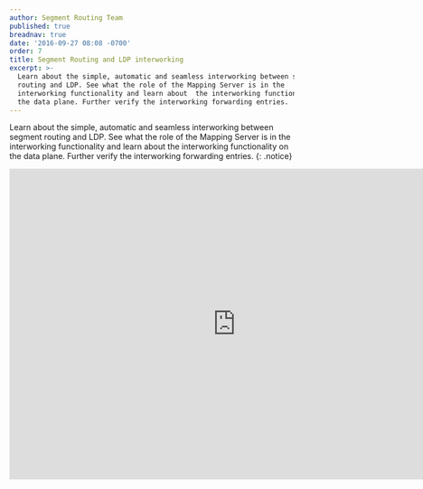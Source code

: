 ```yaml
---
author: Segment Routing Team
published: true
breadnav: true
date: '2016-09-27 08:08 -0700'
order: 7
title: Segment Routing and LDP interworking
excerpt: >-
  Learn about the simple, automatic and seamless interworking between segment
  routing and LDP. See what the role of the Mapping Server is in the
  interworking functionality and learn about  the interworking functionality on
  the data plane. Further verify the interworking forwarding entries.
---
```


Learn about the simple, automatic and seamless interworking between segment routing and LDP. See what the role of the Mapping Server is in the interworking functionality and learn about  the interworking functionality on the data plane. Further verify the interworking forwarding entries.
{: .notice}  

<iframe src="https://cisco.app.box.com/embed/s/9m4gfgmpj1vz2sv8ujraky4xah2aqqjy" width="800" height="550" frameborder="0" allowfullscreen webkitallowfullscreen msallowfullscreen></iframe>
